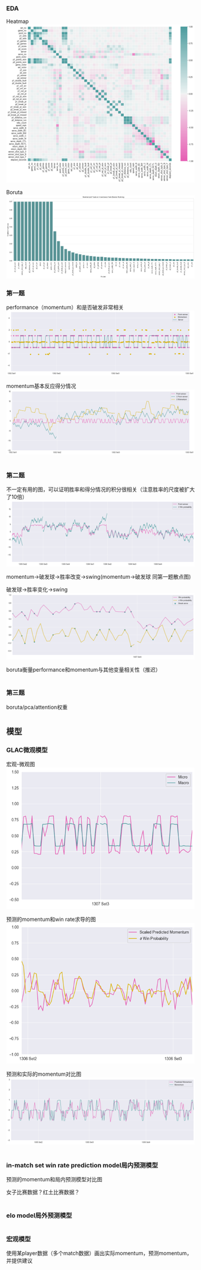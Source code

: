 ### EDA
Heatmap
![heatmap.png](graphs%2Fheatmap.png)

Boruta
![boruta of all data.png](graphs%2Fboruta%20of%20all%20data.png)

### 第一题
performance（momentum）和是否破发非常相关
![point vs performance vs server.png](graphs%2Fpoint%20vs%20performance%20vs%20server.png)

momentum基本反应得分情况
![point vs sigma_point vs sigma_performance.png](graphs%2Fpoint%20vs%20sigma_point%20vs%20sigma_performance.png)


#
### 第二题

不一定有用的图，可以证明胜率和得分情况的积分很相关（注意胜率的尺度被扩大了10倍）
![point vs sigma_win_probability.png](graphs%2Fpoint%20vs%20sigma_win_probability.png)

momentum->破发球->胜率改变->swing(momentum->破发球 同第一题散点图)

破发球->胜率变化->swing
![win probability vs partial win probability vs break serve.png](graphs%2Fwin%20probability%20vs%20partial%20win%20probability%20vs%20break%20serve.png)

boruta衡量performance和momentum与其他变量相关性（推迟）

#
### 第三题
boruta/pca/attention权重

#
## 模型

### GLAC微观模型
宏观-微观图
![micro vs macro.png](graphs%2Fmicro%20vs%20macro.png)

预测的momentum和win rate求导的图
![predicted momentum vs partial win probaility.png](graphs%2Fpredicted%20momentum%20vs%20partial%20win%20probaility.png)

预测和实际的momentum对比图
![predicted momentum vs momentum.png](graphs%2Fpredicted%20momentum%20vs%20momentum.png)

#
### in-match set win rate prediction model局内预测模型

预测的momentum和局内预测模型对比图

女子比赛数据？红土比赛数据？

#
### elo model局外预测模型

#
### 宏观模型

使用某player数据（多个match数据）画出实际momentum，预测momentum，并提供建议

